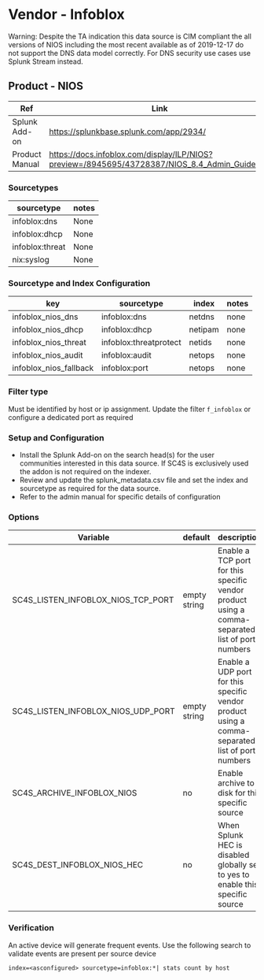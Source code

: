 # Vendor - Infoblox

Warning: Despite the TA indication this data source is CIM compliant the all versions of NIOS including the most recent available as of 2019-12-17 do not support the DNS data model correctly. For DNS security use cases use Splunk Stream instead.

## Product - NIOS

| Ref            | Link                                                                                                    |
|----------------|---------------------------------------------------------------------------------------------------------|
| Splunk Add-on  | https://splunkbase.splunk.com/app/2934/                                                                 |
| Product Manual | https://docs.infoblox.com/display/ILP/NIOS?preview=/8945695/43728387/NIOS_8.4_Admin_Guide.pdf   |


### Sourcetypes

| sourcetype     | notes                                                                                                   |
|----------------|---------------------------------------------------------------------------------------------------------|
| infoblox:dns        | None                                                                                                    |
| infoblox:dhcp    | None                                                                                         |
| infoblox:threat     | None                                                                                          |
| nix:syslog     | None                                                                                          |

### Sourcetype and Index Configuration

| key            | sourcetype     | index          | notes          |
|----------------|----------------|----------------|----------------|
| infoblox_nios_dns      | infoblox:dns       | netdns          | none          |
| infoblox_nios_dhcp    | infoblox:dhcp      | netipam          | none          |
| infoblox_nios_threat    | infoblox:threatprotect      | netids          | none          |
| infoblox_nios_audit    | infoblox:audit      | netops          | none          |
| infoblox_nios_fallback    | infoblox:port      | netops          | none          |

### Filter type

Must be identified by host or ip assignment. Update the filter `f_infoblox` or configure a dedicated port as required

### Setup and Configuration

* Install the Splunk Add-on on the search head(s) for the user communities interested in this data source. If SC4S is exclusively used the addon is not required on the indexer.
* Review and update the splunk_metadata.csv file and set the index and sourcetype as required for the data source.
* Refer to the admin manual for specific details of configuration

### Options

| Variable       | default        | description    |
|----------------|----------------|----------------|
| SC4S_LISTEN_INFOBLOX_NIOS_TCP_PORT      | empty string      | Enable a TCP port for this specific vendor product using a comma-separated list of port numbers |
| SC4S_LISTEN_INFOBLOX_NIOS_UDP_PORT      | empty string      | Enable a UDP port for this specific vendor product using a comma-separated list of port numbers |
| SC4S_ARCHIVE_INFOBLOX_NIOS | no | Enable archive to disk for this specific source |
| SC4S_DEST_INFOBLOX_NIOS_HEC | no | When Splunk HEC is disabled globally set to yes to enable this specific source | 

### Verification

An active device will generate frequent events. Use the following search to validate events are present per source device

```
index=<asconfigured> sourcetype=infoblox:*| stats count by host
```
